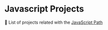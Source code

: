 # Javascript Projects

:telescope: List of projects related with the [JavaScript Path](https://github.com/javascript-society/javascript-path)
